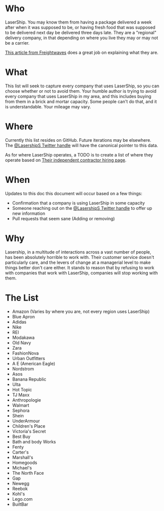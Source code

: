 # Who
LaserShip.  You may know them from having a package delivered a week after when it was supposed to be, or having fresh food that was supposed to be delivered next day be delivered three days late.  They are a "regional" delivery company, in that depending on where you live they may or may not be a carrier.

[This article from Freightwaves](https://www.freightwaves.com/news/long-controversial-and-now-cooking-lasership-rides-the-parcel-delivery-wave) does a great job on explaining what they are.

# What

This list will seek to capture every company that uses LaserShip, so you can choose whether or not to avoid them.  Your humble author is trying to avoid every company that uses LaserShip in my area, and this includes buying from them in a brick and mortar capacity.  Some people can't do that, and it is understandable.  Your mileage may vary.

# Where
Currently this list resides on GitHub.  Future iterations may be elsewhere. The [@LasershipS Twitter handle](https://twitter.com/LasershipS) will have the canonical pointer to this data.

As for where LaserShip operates, a TODO is to create a list of where they operate based on [Their independent contractor hiring page](https://lasership.com/drivers/).

# When
Updates to this doc this document will occur based on a few things:
* Confirmation that a company is using LaserShip in some capacity
* Someone reaching out on the [@LasershipS Twitter handle](https://twitter.com/LasershipS) to offer up new information
* Pull requests that seem sane (Adding or removing)

# Why
Lasership, in a multitude of interactions across a vast number of people, has been absolutely horrible to work with.  Their customer service doesn't particularly care, and the levers of change at a managerial level to make things better don't care either.  It stands to reason that by refusing to work with companies that work with LaserShip, companies will stop working with them.

# The List
* Amazon (Varies by where you are, not every region uses LaserShip)
* Blue Apron 
* Adidas
* Nike
* REI
* Modakawa
* Old Navy
* Zara
* FashionNova
* Urban Outfitters
* A E (American Eagle)
* Nordstrom
* Asos
* Banana Republic
* Ulta
* Hot Topic
* TJ Maxx
* Anthropologie
* Walmart
* Sephora
* Shein
* UnderArmour
* Children's Place
* Victoria's Secret
* Best Buy
* Bath and body Works
* Fenty
* Carter's
* Marshall's
* Homegoods
* Michael's
* The North Face
* Gap
* Newegg
* Reebok
* Kohl's
* Lego.com
* BuiltBar